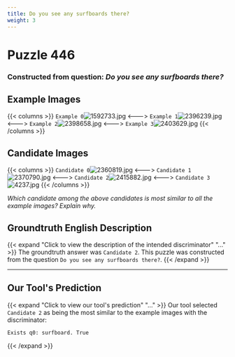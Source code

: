 ```yaml
---
title: Do you see any surfboards there?
weight: 3
---
```


# Puzzle 446
### Constructed from question: _Do you see any surfboards there?_


## Example Images
{{< columns >}}
`Example 0`![1592733.jpg](/gqa_images/1592733.jpg)
<--->
`Example 1`![2396239.jpg](/gqa_images/2396239.jpg)
<--->
`Example 2`![2398658.jpg](/gqa_images/2398658.jpg)
<--->
`Example 3`![2403629.jpg](/gqa_images/2403629.jpg)
{{< /columns >}}

## Candidate Images
{{< columns >}}
`Candidate 0`![2360819.jpg](/gqa_images/2360819.jpg)
<--->
`Candidate 1`![2370790.jpg](/gqa_images/2370790.jpg)
<--->
`Candidate 2`![2415882.jpg](/gqa_images/2415882.jpg)
<--->
`Candidate 3`![4237.jpg](/gqa_images/4237.jpg)
{{< /columns >}}

*Which candidate among the above candidates is most similar to all the example images? Explain why.*

## Groundtruth English Description

{{< expand "Click to view the description of the intended discriminator" "..." >}}
The groundtruth answer was `Candidate 2`. This puzzle was constructed from the question `Do you see any surfboards there?`.
{{< /expand >}}

---

## Our Tool's Prediction

{{< expand "Click to view our tool's prediction" "..." >}}
Our tool selected `Candidate 2` as being the most similar to the example images with the discriminator:
```plaintext
Exists q0: surfboard. True
```
{{< /expand >}}
